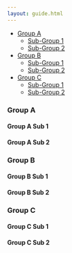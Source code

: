 ```yaml
---
layout: guide.html
---
```

<div class="row">
    <!--Nav Bar -->
    <nav class="col-xs-3 bs-docs-sidebar">
        <ul id="sidebar" class="nav nav-stacked fixed">
            <li>
                <a href="#GroupA">Group A</a>
                <ul class="nav nav-stacked">
                    <li><a href="#GroupASub1">Sub-Group 1</a></li>
                    <li><a href="#GroupASub2">Sub-Group 2</a></li>
                </ul>
            </li>
            <li>
                <a href="#GroupB">Group B</a>
                <ul class="nav nav-stacked">
                    <li><a href="#GroupBSub1">Sub-Group 1</a></li>
                    <li><a href="#GroupBSub2">Sub-Group 2</a></li>
                </ul>
            </li>
            <li>
                <a href="#GroupC">Group C</a>
                <ul class="nav nav-stacked">
                    <li><a href="#GroupCSub1">Sub-Group 1</a></li>
                    <li><a href="#GroupCSub2">Sub-Group 2</a></li>
                </ul>
            </li>
        </ul>
    </nav>
    <!--Main Content -->
    <div class="col-xs-9">
        <section id="GroupA" class="group">
            <h3>Group A</h3>
            <div id="GroupASub1" class="subgroup">
                <h4>Group A Sub 1</h4>
            </div>
            <div id="GroupASub2" class="subgroup">
                <h4>Group A Sub 2</h4>
            </div>
        </section>
        <section id="GroupB" class="group">
            <h3>Group B</h3>
            <div id="GroupBSub1" class="subgroup">
                <h4>Group B Sub 1</h4>
            </div>
            <div id="GroupBSub2" class="subgroup">
                <h4>Group B Sub 2</h4>
            </div>
        </section>
        <section id="GroupC" class="group">
            <h3>Group C</h3>
            <div id="GroupCSub1" class="subgroup">
                <h4>Group C Sub 1</h4>
            </div>
            <div id="GroupCSub2" class="subgroup">
                <h4>Group C Sub 2</h4>
            </div>
        </section>    
    </div>
</div>




